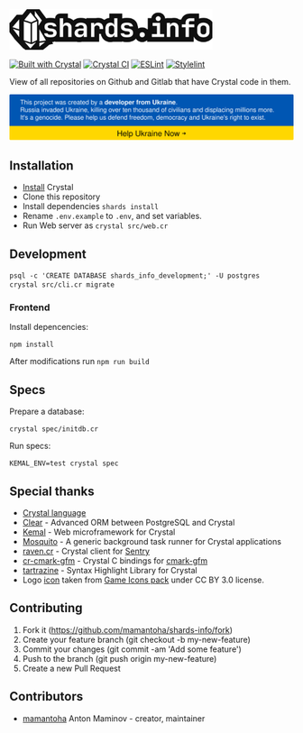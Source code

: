 <img src="https://raw.githubusercontent.com/mamantoha/shards-info/master/public/images/logo-horizontal_dark.png" alt="shards.info" width="360" />

[![Built with Crystal](https://img.shields.io/badge/built%20with-Crystal-000000.svg?logo=appveyor)](https://crystal-lang.org/)
[![Crystal CI](https://github.com/mamantoha/shards-info/actions/workflows/crystal.yml/badge.svg)](https://github.com/mamantoha/shards-info/actions/workflows/crystal.yml)
[![ESLint](https://github.com/mamantoha/shards-info/actions/workflows/eslint.yml/badge.svg)](https://github.com/mamantoha/shards-info/actions/workflows/eslint.yml)
[![Stylelint](https://github.com/mamantoha/shards-info/actions/workflows/stylelint.yml/badge.svg)](https://github.com/mamantoha/shards-info/actions/workflows/stylelint.yml)

View of all repositories on Github and Gitlab that have Crystal code in them.

[![SWUbanner](https://raw.githubusercontent.com/vshymanskyy/StandWithUkraine/main/banner-direct-single.svg)](https://vshymanskyy.github.io/StandWithUkraine)

## Installation

- [Install](https://crystal-lang.org/docs/installation/) Crystal
- Clone this repository
- Install dependencies `shards install`
- Rename `.env.example` to `.env`, and set variables.
- Run Web server as `crystal src/web.cr`

## Development

```console
psql -c 'CREATE DATABASE shards_info_development;' -U postgres
crystal src/cli.cr migrate
```

### Frontend

Install depencencies:

```console
npm install
```

After modifications run `npm run build`

## Specs

Prepare a database:

```console
crystal spec/initdb.cr
```

Run specs:

```console
KEMAL_ENV=test crystal spec
```

## Special thanks

- [Crystal language](https://crystal-lang.org/)
- [Clear](https://github.com/anykeyh/clear) - Advanced ORM between PostgreSQL and Crystal
- [Kemal](https://github.com/kemalcr/kemal) - Web microframework for Crystal
- [Mosquito](https://github.com/robacarp/mosquito) - A generic background task runner for Crystal applications
- [raven.cr](https://github.com/Sija/raven.cr) - Crystal client for [Sentry](https://sentry.io)
- [cr-cmark-gfm](https://github.com/amauryt/cr-cmark-gfm) - Crystal C bindings for [cmark-gfm](https://github.com/github/cmark-gfm)
- [tartrazine](https://github.com/ralsina/tartrazine) - Syntax Highlight Library for Crystal
- Logo [icon](https://game-icons.net/1x1/lorc/floating-crystal.html) taken from [Game Icons pack](https://game-icons.net/) under CC BY 3.0 license.

## Contributing

1. Fork it (<https://github.com/mamantoha/shards-info/fork>)
2. Create your feature branch (git checkout -b my-new-feature)
3. Commit your changes (git commit -am 'Add some feature')
4. Push to the branch (git push origin my-new-feature)
5. Create a new Pull Request

## Contributors

- [mamantoha](https://github.com/mamantoha) Anton Maminov - creator, maintainer
